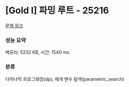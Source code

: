 # [Gold I] 파밍 루트 - 25216 

[문제 링크](https://www.acmicpc.net/problem/25216) 

### 성능 요약

메모리: 5232 KB, 시간: 1540 ms

### 분류

다이나믹 프로그래밍(dp), 매개 변수 탐색(parametric_search)

